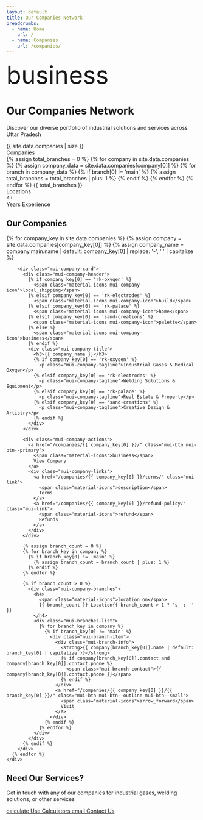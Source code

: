 ```yaml
---
layout: default
title: Our Companies Network
breadcrumbs:
  - name: Home
    url: /
  - name: Companies
    url: /companies/
---
```


<div class="mui-hero mui-hero--bleed">
  <div class="mui-hero-content">
    <div class="mui-hero-icon">
      <span class="material-icons" style="font-size: 4rem;">business</span>
    </div>
    <h1 class="mui-hero-title">Our Companies Network</h1>
    <p class="mui-hero-subtitle">Discover our diverse portfolio of industrial solutions and services across Uttar Pradesh</p>
  </div>
</div>

<!-- Network Overview -->
<div class="mui-card mui-card--highlight">
  <div class="mui-container">
    <div class="mui-network-overview">
      <div class="mui-network-stat">
        <div class="mui-stat-number">{{ site.data.companies | size }}</div>
        <div class="mui-stat-label">Companies</div>
      </div>
      <div class="mui-network-stat">
        <div class="mui-stat-number">
          {% assign total_branches = 0 %}
          {% for company in site.data.companies %}
            {% assign company_data = site.data.companies[company[0]] %}
            {% for branch in company_data %}
              {% if branch[0] != 'main' %}
                {% assign total_branches = total_branches | plus: 1 %}
              {% endif %}
            {% endfor %}
          {% endfor %}
          {{ total_branches }}
        </div>
        <div class="mui-stat-label">Locations</div>
      </div>
      <div class="mui-network-stat">
        <div class="mui-stat-number">4+</div>
        <div class="mui-stat-label">Years Experience</div>
      </div>
    </div>
  </div>
</div>

<!-- Companies Section -->
<div class="mui-companies-section">
  <div class="mui-container">
    <h2 class="mui-section-title">Our Companies</h2>
    <div class="mui-companies-grid">
      {% for company_key in site.data.companies %}
        {% assign company = site.data.companies[company_key[0]] %}
        {% assign company_name = company.main.name | default: company_key[0] | replace: '-', ' ' | capitalize %}

        <div class="mui-company-card">
          <div class="mui-company-header">
            {% if company_key[0] == 'rk-oxygen' %}
              <span class="material-icons mui-company-icon">local_shipping</span>
            {% elsif company_key[0] == 'rk-electrodes' %}
              <span class="material-icons mui-company-icon">build</span>
            {% elsif company_key[0] == 'rk-palace' %}
              <span class="material-icons mui-company-icon">home</span>
            {% elsif company_key[0] == 'sand-creations' %}
              <span class="material-icons mui-company-icon">palette</span>
            {% else %}
              <span class="material-icons mui-company-icon">business</span>
            {% endif %}
            <div class="mui-company-title">
              <h3>{{ company_name }}</h3>
              {% if company_key[0] == 'rk-oxygen' %}
                <p class="mui-company-tagline">Industrial Gases & Medical Oxygen</p>
              {% elsif company_key[0] == 'rk-electrodes' %}
                <p class="mui-company-tagline">Welding Solutions & Equipment</p>
              {% elsif company_key[0] == 'rk-palace' %}
                <p class="mui-company-tagline">Real Estate & Property</p>
              {% elsif company_key[0] == 'sand-creations' %}
                <p class="mui-company-tagline">Creative Design & Artistry</p>
              {% endif %}
            </div>
          </div>

          <div class="mui-company-actions">
            <a href="/companies/{{ company_key[0] }}/" class="mui-btn mui-btn--primary">
              <span class="material-icons">business</span>
              View Company
            </a>
            <div class="mui-company-links">
              <a href="/companies/{{ company_key[0] }}/terms/" class="mui-link">
                <span class="material-icons">description</span>
                Terms
              </a>
              <a href="/companies/{{ company_key[0] }}/refund-policy/" class="mui-link">
                <span class="material-icons">refund</span>
                Refunds
              </a>
            </div>
          </div>

          {% assign branch_count = 0 %}
          {% for branch_key in company %}
            {% if branch_key[0] != 'main' %}
              {% assign branch_count = branch_count | plus: 1 %}
            {% endif %}
          {% endfor %}

          {% if branch_count > 0 %}
            <div class="mui-company-branches">
              <h4>
                <span class="material-icons">location_on</span>
                {{ branch_count }} Location{{ branch_count > 1 ? 's' : '' }}
              </h4>
              <div class="mui-branches-list">
                {% for branch_key in company %}
                  {% if branch_key[0] != 'main' %}
                    <div class="mui-branch-item">
                      <div class="mui-branch-info">
                        <strong>{{ company[branch_key[0]].name | default: branch_key[0] | capitalize }}</strong>
                        {% if company[branch_key[0]].contact and company[branch_key[0]].contact.phone %}
                          <span class="mui-branch-contact">{{ company[branch_key[0]].contact.phone }}</span>
                        {% endif %}
                      </div>
                      <a href="/companies/{{ company_key[0] }}/{{ branch_key[0] }}/" class="mui-btn mui-btn--outline mui-btn--small">
                        <span class="material-icons">arrow_forward</span>
                        Visit
                      </a>
                    </div>
                  {% endif %}
                {% endfor %}
              </div>
            </div>
          {% endif %}
        </div>
      {% endfor %}
    </div>
  </div>
</div>

<!-- Contact CTA -->
<div class="mui-cta-section">
  <div class="mui-container">
    <h2>Need Our Services?</h2>
    <p>Get in touch with any of our companies for industrial gases, welding solutions, or other services</p>
    <div class="mui-cta-actions">
      <a href="/Calc/" class="mui-btn mui-btn--outline mui-btn--large">
        <span class="material-icons">calculate</span>
        Use Calculators
      </a>
      <a href="/companies/rk-oxygen/gorakhpur/contact/" class="mui-btn mui-btn--primary mui-btn--large">
        <span class="material-icons">email</span>
        Contact Us
      </a>
    </div>
  </div>
</div>
